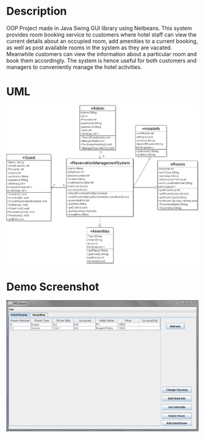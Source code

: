 # Description 
OOP Project made in Java Swing GUI library using Netbeans. This system provides room booking service to customers where hotel staff can view the current details about an occupied room, add amenities to a current booking, as well as post available rooms in the system as they are vacated. Meanwhile customers can view the information about a particular room and book them accordingly. The system is hence useful for both customers and managers to conveniently manage the hotel activities. 
# UML

![UML](https://github.com/FazalOne/uni-projects/blob/main/Hotel%20Reservation%20System%20on%20Java-Swing%20GUI-OOP/UML/HotelReservationSystem2.png)

# Demo Screenshot

![Demo](https://github.com/FazalOne/uni-projects/blob/main/Hotel%20Reservation%20System%20on%20Java-Swing%20GUI-OOP/GUI.png)
